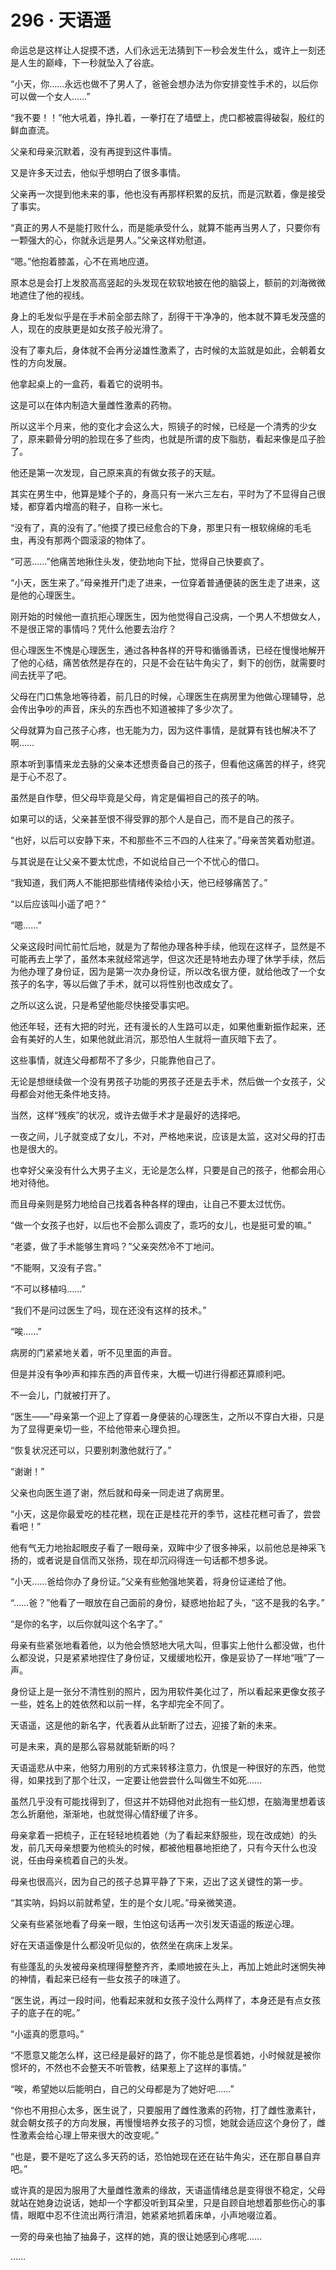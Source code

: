 # 296 · 天语遥

命运总是这样让人捉摸不透，人们永远无法猜到下一秒会发生什么，或许上一刻还是人生的巅峰，下一秒就坠入了谷底。

“小天，你……永远也做不了男人了，爸爸会想办法为你安排变性手术的，以后你可以做一个女人……”

“我不要！！”他大吼着，挣扎着，一拳打在了墙壁上，虎口都被震得破裂，殷红的鲜血直流。

父亲和母亲沉默着，没有再提到这件事情。

又是许多天过去，他似乎想明白了很多事情。

父亲再一次提到他未来的事，他也没有再那样积累的反抗，而是沉默着，像是接受了事实。

“真正的男人不是能打败什么，而是能承受什么，就算不能再当男人了，只要你有一颗强大的心，你就永远是男人。”父亲这样劝慰道。

“嗯。”他抱着膝盖，心不在焉地应道。

原本总是会打上发胶高高竖起的头发现在软软地披在他的脑袋上，额前的刘海微微地遮住了他的视线。

身上的毛发似乎是在手术前全部去除了，刮得干干净净的，他本就不算毛发茂盛的人，现在的皮肤更是如女孩子般光滑了。

没有了睾丸后，身体就不会再分泌雄性激素了，古时候的太监就是如此，会朝着女性的方向发展。

他拿起桌上的一盒药，看着它的说明书。

这是可以在体内制造大量雌性激素的药物。

所以这半个月来，他的变化才会这么大，照镜子的时候，已经是一个清秀的少女了，原来颧骨分明的脸现在多了些肉，也就是所谓的皮下脂肪，看起来像是瓜子脸了。

他还是第一次发现，自己原来真的有做女孩子的天赋。

其实在男生中，他算是矮个子的，身高只有一米六三左右，平时为了不显得自己很矮，都穿着内增高的鞋子，自称一米七。

“没有了，真的没有了。”他摸了摸已经愈合的下身，那里只有一根软绵绵的毛毛虫，再没有那两个圆滚滚的物体了。

“可恶……”他痛苦地揪住头发，使劲地向下扯，觉得自己快要疯了。

“小天，医生来了。”母亲推开门走了进来，一位穿着普通便装的医生走了进来，这是他的心理医生。

刚开始的时候他一直抗拒心理医生，因为他觉得自己没病，一个男人不想做女人，不是很正常的事情吗？凭什么他要去治疗？

但心理医生不愧是心理医生，通过各种各样的开导和循循善诱，已经在慢慢地解开了他的心结，痛苦依然是存在的，只是不会在钻牛角尖了，剩下的创伤，就需要时间去抚平了吧。

父母在门口焦急地等待着，前几日的时候，心理医生在病房里为他做心理辅导，总会传出争吵的声音，床头的东西也不知道被摔了多少次了。

父母就算为自己孩子心疼，也无能为力，因为这件事情，是就算有钱也解决不了啊……

原本听到事情来龙去脉的父亲本还想责备自己的孩子，但看他这痛苦的样子，终究是于心不忍了。

虽然是自作孽，但父母毕竟是父母，肯定是偏袒自己的孩子的呐。

如果可以的话，父亲甚至恨不得受罪的那个人是自己，而不是自己的孩子。

“也好，以后可以安静下来，不和那些不三不四的人往来了。”母亲苦笑着劝慰道。

与其说是在让父亲不要太忧虑，不如说给自己一个不忧心的借口。

“我知道，我们两人不能把那些情绪传染给小天，他已经够痛苦了。”

“以后应该叫小遥了吧？”

“嗯……”

父亲这段时间忙前忙后地，就是为了帮他办理各种手续，他现在这样子，显然是不可能再去上学了，虽然本来就经常逃学，但这次还是特地去办理了休学手续，然后为他办理了身份证，因为是第一次办身份证，所以改名很方便，就给他改了一个女孩子的名字，等以后做了手术，就可以将性别也改成女了。

之所以这么说，只是希望他能尽快接受事实吧。

他还年轻，还有大把的时光，还有漫长的人生路可以走，如果他重新振作起来，还会有美好的人生，如果他就此消沉，那恐怕人生就将一直灰暗下去了。

这些事情，就连父母都帮不了多少，只能靠他自己了。

无论是想继续做一个没有男孩子功能的男孩子还是去手术，然后做一个女孩子，父母都会对他无条件地支持。

当然，这样“残疾”的状况，或许去做手术才是最好的选择吧。

一夜之间，儿子就变成了女儿，不对，严格地来说，应该是太监，这对父母的打击也是很大的。

也幸好父亲没有什么大男子主义，无论是怎么样，只要是自己的孩子，他都会用心地对待他。

而且母亲则是努力地给自己找着各种各样的理由，让自己不要太过忧伤。

“做一个女孩子也好，以后也不会那么调皮了，乖巧的女儿，也是挺可爱的嘛。”

“老婆，做了手术能够生育吗？”父亲突然冷不丁地问。

“不能啊，又没有子宫。”

“不可以移植吗……”

“我们不是问过医生了吗，现在还没有这样的技术。”

“唉……”

病房的门紧紧地关着，听不见里面的声音。

但是并没有争吵声和摔东西的声音传来，大概一切进行得都还算顺利吧。

不一会儿，门就被打开了。

“医生——”母亲第一个迎上了穿着一身便装的心理医生，之所以不穿白大褂，只是为了显得更亲切一些，不给他带来心理负担。

“恢复状况还可以，只要别刺激他就行了。”

“谢谢！”

父亲也向医生道了谢，然后就和母亲一同走进了病房里。

“小天，这是你最爱吃的桂花糕，现在正是桂花开的季节，这桂花糕可香了，尝尝看吧！”

他有气无力地抬起眼皮子看了一眼母亲，双眸中少了很多神采，以前他总是神采飞扬的，或者说是自信而又张扬，现在却沉闷得连一句话都不想多说。

“小天……爸给你办了身份证。”父亲有些勉强地笑着，将身份证递给了他。

“……爸？”他看了一眼放在自己面前的身份，疑惑地抬起了头，“这不是我的名字。”

“是你的名字，以后你就叫这个名字了。”

母亲有些紧张地看着他，以为他会愤怒地大吼大叫，但事实上他什么都没做，也什么都没说，只是紧紧地捏住了身份证，又缓缓地松开，像是妥协了一样地“哦”了一声。

身份证上是一张分不清性别的照片，因为用软件美化过了，所以看起来更像女孩子一些，姓名上的姓依然和以前一样，名字却完全不同了。

天语遥，这是他的新名字，代表着从此斩断了过去，迎接了新的未来。

可是未来，真的是那么容易就能斩断的吗？

天语遥悲从中来，他努力用别的方式来转移注意力，仇恨是一种很好的东西，他觉得，如果找到了那个壮汉，一定要让他尝尝什么叫做生不如死……

虽然几乎没有可能找得到了，但这并不妨碍他对此抱有一些幻想，在脑海里想着该怎么折磨他，渐渐地，也就觉得心情舒缓了许多。

母亲拿着一把梳子，正在轻轻地梳着她（为了看起来舒服些，现在改成她）的头发，前几天母亲想要为他梳头的时候，都被他粗暴地拒绝了，只有今天什么也没说，任由母亲梳着自己的头发。

母亲也很高兴，因为自己的孩子总算平静了下来，迈出了这关键性的第一步。

“其实呐，妈妈以前就希望，生的是个女儿呢。”母亲微笑道。

父亲有些紧张地看了母亲一眼，生怕这句话再一次引发天语遥的叛逆心理。

好在天语遥像是什么都没听见似的，依然坐在病床上发呆。

有些蓬乱的头发被母亲梳理得整整齐齐，柔顺地披在头上，再加上她此时迷惘失神的神情，看起来已经有一些女孩子的味道了。

“医生说，再过一段时间，他看起来就和女孩子没什么两样了，本身还是有点女孩子的底子在的呢。”

“小遥真的愿意吗。”

“不愿意又能怎么样，这已经是最好的路了，你不能总是惯着她，小时候就是被你惯坏的，不然也不会整天不听管教，结果惹上了这样的事情。”

“唉，希望她以后能明白，自己的父母都是为了她好吧……”

“你也不用担心太多，医生说了，只要服用了雌性激素的药物，打了雌性激素针，就会朝女孩子的方向发展，再慢慢培养女孩子的习惯，她就会适应这个身份了，雌性激素会给心理上带来很大的改变呢。”

“也是，要不是吃了这么多天药的话，恐怕她现在还在钻牛角尖，还在那自暴自弃吧。”

或许真的是因为服用了大量雌性激素的缘故，天语遥情绪总是变得很不稳定，父母就站在她身边说话，她却一个字都没听到耳朵里，只是自顾自地想着那些伤心的事情，眼眶中忍不住流出两行清泪，她紧紧地抓着床单，小声地啜泣着。

一旁的母亲也抽了抽鼻子，这样的她，真的很让她感到心疼呢……

……
